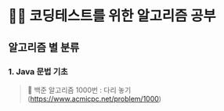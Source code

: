 #  🏃🏻 코딩테스트를 위한 알고리즘 공부

## 알고리즘 별 분류

### 1. Java 문법 기초
> 📌 백준 알고리즘 1000번 : 다리 놓기 (https://www.acmicpc.net/problem/1000)
